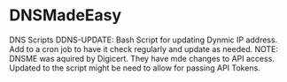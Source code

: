 # DNSMadeEasy
DNS Scripts
DDNS-UPDATE: Bash Script for updating Dynmic IP address. Add to a cron job to have it check regularly and update as needed. 
NOTE: DNSME was aquired by Digicert. They have mde changes to API access. Updated to the script might be need to allow for passing API Tokens.
